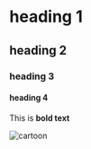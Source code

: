 # heading 1
## heading 2
### heading 3
#### heading 4

This is **bold text**

![cartoon](https://myoctocat.com/assets/images/base-octocat.svg)
